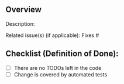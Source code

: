 ## Overview

Description: 

Related issue(s) (if applicable): Fixes #<issue-number>

## Checklist (Definition of Done):

- [ ] There are no TODOs left in the code
- [ ] Change is covered by automated tests
